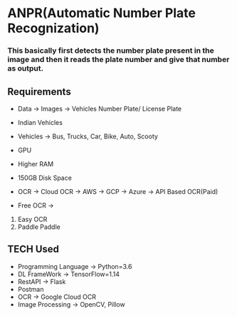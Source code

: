 # ANPR(Automatic Number Plate Recognization)

### This basically first detects the number plate present in the image and then it reads the plate number and give that number as output.

##  Requirements

* Data -> Images -> Vehicles Number Plate/ License Plate
* Indian Vehicles
* Vehicles -> Bus, Trucks, Car, Bike, Auto, Scooty
* GPU
* Higher RAM
* 150GB Disk Space
* OCR -> Cloud OCR -> AWS -> GCP -> Azure -> API Based OCR(Paid)

* Free OCR -> 
1) Easy OCR
2) Paddle Paddle

## TECH Used

* Programming Language -> Python=3.6
* DL FrameWork -> TensorFlow=1.14
* RestAPI -> Flask
* Postman
* OCR -> Google Cloud OCR
* Image Processing -> OpenCV, Pillow